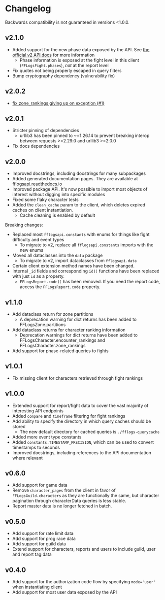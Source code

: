 # Changelog

Backwards compatibility is not guaranteed in versions <1.0.0.

## v2.1.0

* Added support for the new phase data exposed by the API. See
  [the official v2 API docs](https://www.fflogs.com/v2-api-docs/ff/encounterphases.doc.html)
  for more information
  * Phase information is exposed at the fight level in this client (`FFLogsFight.phases`),
    *not* at the report level
* Fix quotes not being properly escaped in query filters
* Bump cryptography dependency (vulnerability fix)

## v2.0.2

* [fix zone_rankings giving up on exception (#1)](https://github.com/halworsen/fflogsapi/commit/b428f992f623d2a313da078409a3f1d9960afe3a)

## v2.0.1

* Stricter pinning of dependencies
  * urllib3 has been pinned to ~=1.26.14 to prevent breaking interop between requests >=2.29.0 and urllib3 >=2.0.0
* Fix docs dependencies

## v2.0.0

* Improved docstrings, including docstrings for many subpackages
* Added generated documentation pages. They are available at [fflogsapi.readthedocs.io](https://fflogsapi.readthedocs.io)
* Improved package API. It's now possible to import most objects of interest without digging into specific modules
* Fixed some flaky character tests
* Added the `clean_cache` param to the client, which deletes expired caches on client instantiation.
  * Cache cleaning is enabled by default

Breaking changes:

* Replaced most `fflogsapi.constants` with enums for things like fight difficulty and event types
  * To migrate to v2, replace all `fflogsapi.constants` imports with the new enums
* Moved all dataclasses into the `data` package
  * To migrate to v2, import dataclasses from `fflogsapi.data`
* Certain client extension method names have been changed.
* Internal `_id` fields and corresponding `id()` functions have been replaced with just `id` as a property.
  * `FFLogsReport.code()` has been removed. If you need the report code, access the `FFLogsReport.code` property.

## v1.1.0

* Add dataclass return for zone partitions
  * A deprecation warning for dict returns has been added to FFLogsZone.partitions
* Add dataclass returns for character ranking information
  * Deprecation warnings for dict returns have been added to
    FFLogsCharacter.encounter_rankings and FFLogsCharacter.zone_rankings
* Add support for phase-related queries to fights

## v1.0.1

* Fix missing client for characters retrieved through fight rankings

## v1.0.0

* Extended support for report/fight data to cover the vast majority of interesting API endpoints
* Added `compare` and `timeframe` filtering for fight rankings
* Add ability to specify the directory in which query caches should be stored
  * The new default directory for cached queries is `./fflogs-querycache`
* Added more event type constants
* Added `constants.TIMESTAMP_PRECISION`, which can be used to convert timestamps to seconds
* Improved docstrings, including references to the API documentation where relevant

## v0.6.0

* Add support for game data
* Remove `character_pages` from the client in favor of `FFLogsGuild.characters`
  as they are functionally the same, but character pagination through characterData queries is
  less stable.
* Report master data is no longer fetched in batch.

## v0.5.0

* Add support for rate limit data
* Add support for prog race data
* Add support for guild data
* Extend support for characters, reports and users to include guild, user and report tag data

## v0.4.0

* Add support for the authorization code flow by specifying `mode='user'` when instantiating client
* Add support for most user data exposed by the API
